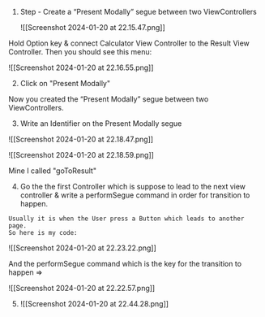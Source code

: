1. Step - Create a “Present Modally” segue between two ViewControllers 
   
   ![[Screenshot 2024-01-20 at 22.15.47.png]]

Hold Option key & connect Calculator View Controller to the Result View Controller.
Then you should see this menu:

![[Screenshot 2024-01-20 at 22.16.55.png]]


2. Click on "Present Modally"

Now you created the “Present Modally” segue between two ViewControllers.

3. Write an Identifier on the Present Modally segue

![[Screenshot 2024-01-20 at 22.18.47.png]]


![[Screenshot 2024-01-20 at 22.18.59.png]]
   
   
   Mine I called "goToResult"
   
   
   4. Go the the first Controller which is suppose to lead to the next view controller & write a performSegue command in order for transition to happen.
      
    Usually it is when the User press a Button which leads to another page.
    So here is my code:

![[Screenshot 2024-01-20 at 22.23.22.png]]

And the performSegue command which is the key for the transition to happen =>

![[Screenshot 2024-01-20 at 22.22.57.png]]


5. ![[Screenshot 2024-01-20 at 22.44.28.png]]


         